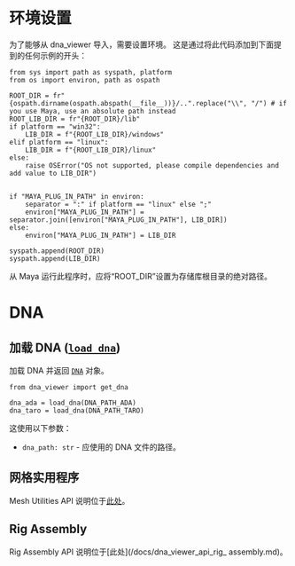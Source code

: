 # 环境设置

为了能够从 dna_viewer 导入，需要设置环境。 这是通过将此代码添加到下面提到的任何示例的开头：

```
from sys import path as syspath, platform
from os import environ, path as ospath

ROOT_DIR = fr"{ospath.dirname(ospath.abspath(__file__))}/..".replace("\\", "/") # if you use Maya, use an absolute path instead
ROOT_LIB_DIR = fr"{ROOT_DIR}/lib"
if platform == "win32":
    LIB_DIR = f"{ROOT_LIB_DIR}/windows"
elif platform == "linux":
    LIB_DIR = f"{ROOT_LIB_DIR}/linux"
else:
    raise OSError("OS not supported, please compile dependencies and add value to LIB_DIR")


if "MAYA_PLUG_IN_PATH" in environ:
    separator = ":" if platform == "linux" else ";"
    environ["MAYA_PLUG_IN_PATH"] = separator.join([environ["MAYA_PLUG_IN_PATH"], LIB_DIR])    
else:
    environ["MAYA_PLUG_IN_PATH"] = LIB_DIR

syspath.append(ROOT_DIR)
syspath.append(LIB_DIR)
```

从 Maya 运行此程序时，应将“ROOT_DIR”设置为存储库根目录的绝对路径。

# DNA

## 加载 DNA ([`load_dna`](../dna_viewer/reader/dna.py#L28))

加载 DNA 并返回 [`DNA`](../dna_viewer/model/dna.py#L40) 对象。

```
from dna_viewer import get_dna

dna_ada = load_dna(DNA_PATH_ADA)
dna_taro = load_dna(DNA_PATH_TARO)
```

这使用以下参数：
- `dna_path: str` - 应使用的 DNA 文件的路径。

## 网格实用程序

Mesh Utilities API 说明位于[此处](/docs/dna_viewer_api_mesh_utilities.md)。

## Rig Assembly

Rig Assembly API 说明位于[此处](/docs/dna_viewer_api_rig_ assembly.md)。
